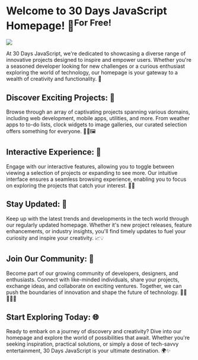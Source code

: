 # Welcome to 30 Days JavaScript Homepage! 🚀<sup>For Free!<sup/>

<img src="https://github.com/ikhodabande/30JavaScript-Projects/blob/main/javascript-in-react/src/assets/30Projects.png"/>

At 30 Days JavaScript, we're dedicated to showcasing a diverse range of innovative projects designed to inspire and empower users. Whether you're a seasoned developer looking for new challenges or a curious enthusiast exploring the world of technology, our homepage is your gateway to a wealth of creativity and functionality. 🌟

## Discover Exciting Projects: 🎉
Browse through an array of captivating projects spanning various domains, including web development, mobile apps, utilities, and more. From weather apps to to-do lists, clock widgets to image galleries, our curated selection offers something for everyone. 📱⏰🖼️

## Interactive Experience: 🎨
Engage with our interactive features, allowing you to toggle between viewing a selection of projects or expanding to see more. Our intuitive interface ensures a seamless browsing experience, enabling you to focus on exploring the projects that catch your interest. 🔄👀

## Stay Updated: 📅
Keep up with the latest trends and developments in the tech world through our regularly updated homepage. Whether it's new project releases, feature enhancements, or industry insights, you'll find timely updates to fuel your curiosity and inspire your creativity. 📈💡

## Join Our Community: 🤝
Become part of our growing community of developers, designers, and enthusiasts. Connect with like-minded individuals, share your projects, exchange ideas, and collaborate on exciting ventures. Together, we can push the boundaries of innovation and shape the future of technology. 👨‍💻👩‍🎨🚀

## Start Exploring Today: 🌐
Ready to embark on a journey of discovery and creativity? Dive into our homepage and explore the world of possibilities that await. Whether you're seeking inspiration, practical solutions, or simply a dose of tech-savvy entertainment, 30 Days JavaScript is your ultimate destination. 🌍✨

